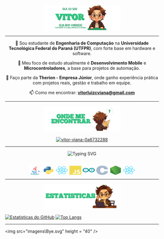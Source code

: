 
<div style="text-align: center;">
  <img src="imagens\Bem vindo.svg" width="50%" height="50%" align="center"/>
</div>

---

<p align="center"> 🔭 Sou estudante de <strong>Engenharia de Computação</strong> na <strong>Universidade Tecnológica Federal do Paraná (UTFPR)</strong>, com forte base em hardware e software. </p>
<p align="center"> 🌱 Meu foco de estudo atualmente é <strong>Desenvolvimento Mobile</strong> e <strong>Microcontroladores</strong>, a base para projetos de automação.</p>
<p align="center"> 👚 Faço parte da <strong>Therion - Empresa Júnior</strong>, onde ganho experiência prática com projetos reais, gestão e trabalho em equipe.</p>
<p align="center"> 📫 Como me encontrar: <a href="mailto:vitorluizcviana@gmail.com"><strong>vitorluizcviana@gmail.com</strong></a></p>

---
<div style="text-align: center;">
  <img src="imagens\Onde.svg" width="50%" height="50%" align="center"/>
</div>
<p align="center">
<a href="https://linkedin.com/in/vitor-viana-0a6732288" target="blank"><img align="center" src="https://raw.githubusercontent.com/rahuldkjain/github-profile-readme-generator/master/src/images/icons/Social/linked-in-alt.svg" alt="vitor-viana-0a6732288" height="50" width="60" /></a>

---


<p align="center">
  <img src="https://readme-typing-svg.demolab.com?font=Fira+Code&weight=300&size=24&duration=2500&pause=1500&color=2ec782&center=true&vCenter=true&repeat=true&width=435&lines=Tenho+experiência+com:" alt="Typing SVG"/>
</p>

<div align='center' style="display: inline_block"><br>
  <img align="center" alt="Java" height="30" width="40" src="https://raw.githubusercontent.com/devicons/devicon/master/icons/java/java-original.svg">
  <img align="center" alt="Python" height="30" width="40" src="https://raw.githubusercontent.com/devicons/devicon/master/icons/python/python-original.svg">
  <img align="center" alt="React" height="30" width="40" src="https://raw.githubusercontent.com/devicons/devicon/master/icons/react/react-original.svg">
  <img align="center" alt="Js" height="30" width="40" src="https://raw.githubusercontent.com/devicons/devicon/master/icons/javascript/javascript-plain.svg">
  <img align="center" alt="Arduino" height="30" width="40" src="https://raw.githubusercontent.com/devicons/devicon/master/icons/arduino/arduino-original.svg">
  <img align="center" alt="C" height="30" width="40" src="https://raw.githubusercontent.com/devicons/devicon/master/icons/c/c-original.svg">
  <img align="center" alt="NodeJS" height="30" width="40" src="https://raw.githubusercontent.com/devicons/devicon/master/icons/nodejs/nodejs-original.svg">
  <img align="center" alt="React-Native" height="30" width="40" src="https://raw.githubusercontent.com/devicons/devicon/master/icons/react/react-original.svg">
</div>

---

<div style="text-align: center;">
  <img src="imagens\Estatisticas.svg" width="50%" height="50%" align="center"/>
</div>

[![Estatísticas do GitHub](https://github-readme-stats.vercel.app/api?username=vitorviana1011&show_icons=true&include_all_commits=true&count_private=true&bg_color=2e2e2e&title_color=229461&text_color=fcfafa&icon_color=2ec782&border_color=2e2e2e)](https://github.com/anuraghazra/github-readme-stats)
[![Top Langs](https://github-readme-stats.vercel.app/api/top-langs/?username=vitorviana1011&layout=compact&langs_count=8&bg_color=2e2e2e&title_color=229461&text_color=fcfafa&icon_color=2ec782&border_color=2e2e2e)](https://github.com/anuraghazra/github-readme-stats)

---

<img src="imagens\Bye.svg" height = "40" />
